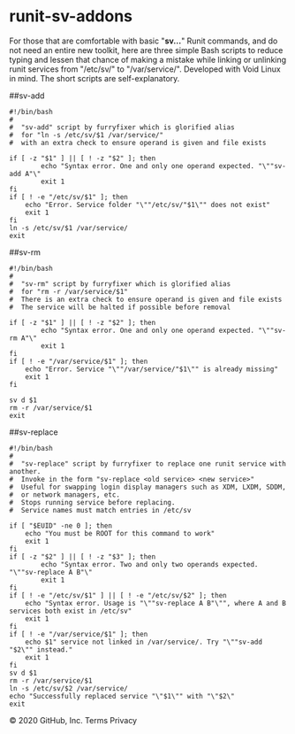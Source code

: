 # runit-sv-addons
For those that are comfortable with basic "**sv...**" Runit commands, and do not need an entire new toolkit, here are three simple Bash scripts to reduce typing and lessen that chance of making a mistake while linking or unlinking runit services from "/etc/sv/" to "/var/service/".  Developed with Void Linux in mind.  The short scripts are self-explanatory.

##sv-add
```
#!/bin/bash
#
#  "sv-add" script by furryfixer which is glorified alias
#  for "ln -s /etc/sv/$1 /var/service/"
#  with an extra check to ensure operand is given and file exists

if [ -z "$1" ] || [ ! -z "$2" ]; then       
        echo "Syntax error. One and only one operand expected. "\""sv-add A"\"
        exit 1
fi
if [ ! -e "/etc/sv/$1" ]; then
	echo "Error. Service folder "\""/etc/sv/"$1\"" does not exist"
	exit 1
fi
ln -s /etc/sv/$1 /var/service/
exit
```
##sv-rm
```
#!/bin/bash
#
#  "sv-rm" script by furryfixer which is glorified alias
#  for "rm -r /var/service/$1"
#  There is an extra check to ensure operand is given and file exists
#  The service will be halted if possible before removal

if [ -z "$1" ] || [ ! -z "$2" ]; then       
        echo "Syntax error. One and only one operand expected. "\""sv-rm A"\"
        exit 1
fi
if [ ! -e "/var/service/$1" ]; then
	echo "Error. Service "\""/var/service/"$1\"" is already missing"
	exit 1
fi

sv d $1
rm -r /var/service/$1
exit
```
##sv-replace
```
#!/bin/bash
#
#  "sv-replace" script by furryfixer to replace one runit service with another.
#  Invoke in the form "sv-replace <old service> <new service>"
#  Useful for swapping login display managers such as XDM, LXDM, SDDM,
#  or network managers, etc.
#  Stops running service before replacing.
#  Service names must match entries in /etc/sv

if [ "$EUID" -ne 0 ]; then
	echo "You must be ROOT for this command to work"
	exit 1
fi
if [ -z "$2" ] || [ ! -z "$3" ]; then       
        echo "Syntax error. Two and only two operands expected. "\""sv-replace A B"\"
        exit 1
fi
if [ ! -e "/etc/sv/$1" ] || [ ! -e "/etc/sv/$2" ]; then
	echo "Syntax error. Usage is "\""sv-replace A B"\"", where A and B services both exist in /etc/sv"
	exit 1
fi
if [ ! -e "/var/service/$1" ]; then
	echo $1" service not linked in /var/service/. Try "\""sv-add "$2\"" instead."
	exit 1
fi
sv d $1
rm -r /var/service/$1
ln -s /etc/sv/$2 /var/service/
echo "Successfully replaced service "\"$1\"" with "\"$2\" 
exit
```

© 2020 GitHub, Inc.
Terms
Privacy

